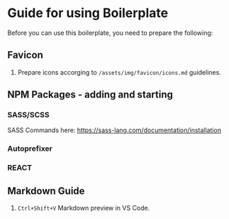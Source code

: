 # Guide for using Boilerplate

Before you can use this boilerplate, you need to prepare the following:

## Favicon

1. Prepare icons accorging to `/assets/img/favicon/icons.md` guidelines.

## NPM Packages - adding and starting

### SASS/SCSS

SASS Commands here: <https://sass-lang.com/documentation/installation>

### Autoprefixer

### REACT

## Markdown Guide

1. `Ctrl+Shift+V` Markdown preview in VS Code.
